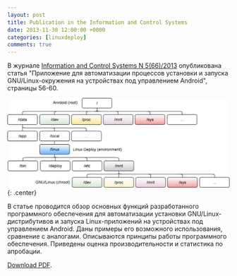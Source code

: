 ```yaml
---
layout: post
title: Publication in the Information and Control Systems
date: 2013-11-30 12:00:00 +0000
categories: [linuxdeploy]
comments: true
---
```


В журнале [Information and Control Systems N 5(66)/2013](https://web.archive.org/web/20180731190157/http://www.i-us.ru/journal66) опубликована статья "Приложение для автоматизации процессов установки и запуска GNU/Linux-окружения на устройствах под управлением Android", страницы 56-60.

![linuxdeploy](/assets/images/linuxdeploy-chroot.png "Внутренняя структура Linux Deploy"){: .center}

В статье проводится обзор основных функций разработанного программного обеспечения для автоматизации установки GNU/Linux-дистрибутивов и запуска Linux-приложений на устройствах под управлением Android. Даны примеры его возможного использования, сравнение с аналогами. Описываются принципы работы программного обеспечения. Приведены оценка производительности и статистика по апробации.

[Download PDF](/assets/files/linuxdeploy_i-us-5-66-2013.pdf).
